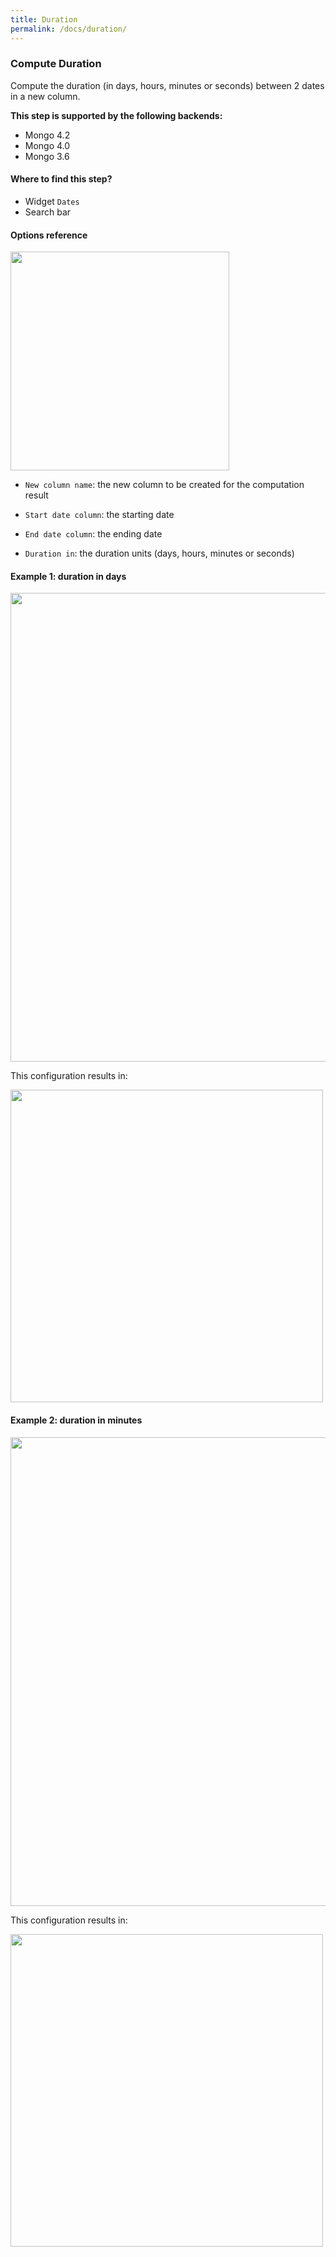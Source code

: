 ```yaml
---
title: Duration
permalink: /docs/duration/
---
```


### Compute Duration

Compute the duration (in days, hours, minutes or seconds) between 2 dates in a
new column.

**This step is supported by the following backends:**

- Mongo 4.2
- Mongo 4.0
- Mongo 3.6

#### Where to find this step?

- Widget `Dates`
- Search bar

#### Options reference

<img src="../../img/docs/user-interface/duration_step_form.png" width="350" />

- `New column name`: the new column to be created for the computation result

- `Start date column`: the starting date

- `End date column`: the ending date

- `Duration in`: the duration units (days, hours, minutes or seconds)

#### Example 1: duration in days

<img src="../../img/docs/user-interface/duration_example_conf_1.png" width="750" />

This configuration results in:

<img src="../../img/docs/user-interface/duration_example_result_1.png" width="500" />

#### Example 2: duration in minutes

<img src="../../img/docs/user-interface/duration_example_conf_2.png" width="750" />

This configuration results in:

<img src="../../img/docs/user-interface/duration_example_result_2.png" width="500" />
